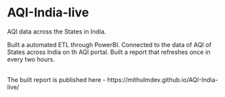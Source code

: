 # AQI-India-live
AQI data across the States in India.

<p> 
Built a automated ETL through PowerBI. Connected to the data of AQI of States across India on th AQI portal. Built a report that refreshes once in every two hours.
<p><br>
The built report is published here - https://mithulmdev.github.io/AQI-India-live/ 
